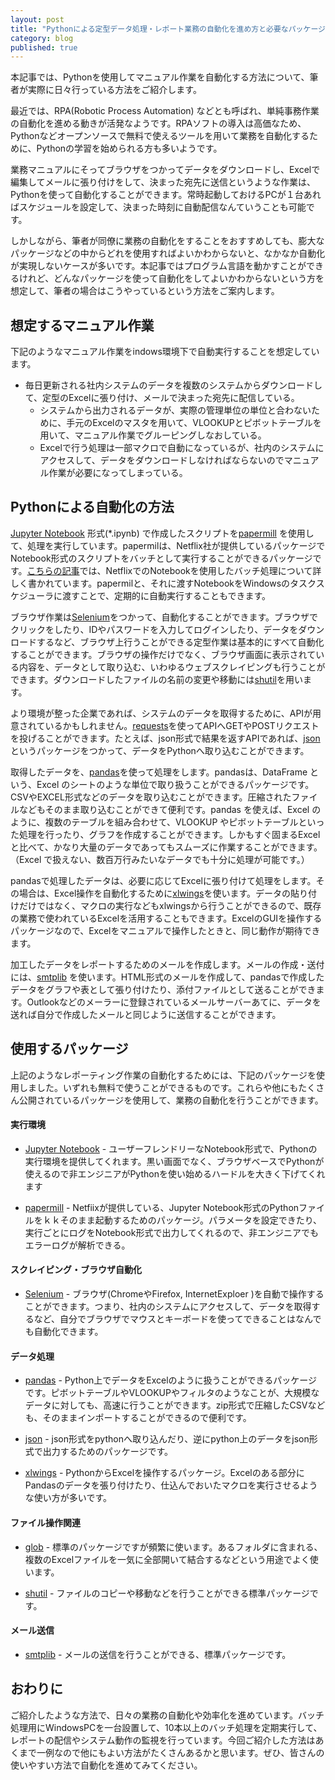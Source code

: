 ```yaml
---
layout: post
title: "Pythonによる定型データ処理・レポート業務の自動化を進め方と必要なパッケージ(非IT部門向け)"
category: blog
published: true
---
```


本記事では、Pythonを使用してマニュアル作業を自動化する方法について、筆者が実際に日々行っている方法をご紹介します。

最近では、RPA(Robotic Process Automation) などとも呼ばれ、単純事務作業の自動化を進める動きが活発なようです。RPAソフトの導入は高価なため、Pythonなどオープンソースで無料で使えるツールを用いて業務を自動化するために、Pythonの学習を始められる方も多いようです。

業務マニュアルにそってブラウザをつかってデータをダウンロードし、Excelで編集してメールに張り付けをして、決まった宛先に送信というような作業は、Pythonを使って自動化することができます。常時起動しておけるPCが１台あればスケジュールを設定して、決まった時刻に自動配信なんていうことも可能です。

しかしながら、筆者が同僚に業務の自動化をすることをおすすめしても、膨大なパッケージなどの中からどれを使用すればよいかわからないと、なかなか自動化が実現しないケースが多いです。本記事ではプログラム言語を動かすことができるけれど、どんなパッケージを使って自動化をしてよいかわからないという方を想定して、筆者の場合はこうやっているという方法をご案内します。

## 想定するマニュアル作業

下記のようなマニュアル作業をindows環境下で自動実行することを想定しています。

- 毎日更新される社内システムのデータを複数のシステムからダウンロードして、定型のExcelに張り付け、メールで決まった宛先に配信している。
    - システムから出力されるデータが、実際の管理単位の単位と合わないために、手元のExcelのマスタを用いて、VLOOKUPとピボットテーブルを用いて、マニュアル作業でグルーピングしなおしている。
    - Excelで行う処理は一部マクロで自動になっているが、社内のシステムにアクセスして、データをダウンロードしなければならないのでマニュアル作業が必要になってしまっている。

## Pythonによる自動化の方法

[Jupyter Notebook]:https://jupyter.org/
[papermill]: https://github.com/nteract/papermill
[Selenium]: https://selenium-python.readthedocs.io/
[requests]: https://requests-docs-ja.readthedocs.io/en/latest/
[json]: https://docs.python.jp/3/library/json.html
[pandas]: http://pandas.pydata.org/
[smtplib]: https://docs.python.jp/3/library/smtplib.html
[xlwings]: https://www.xlwings.org/
[glob]: https://docs.python.jp/3/library/glob.html
[shutil]: https://docs.python.jp/3/library/shutil.html
[netflix_blog]: https://medium.com/netflix-techblog/notebook-innovation-591ee3221233

[Jupyter Notebook] 形式(*.ipynb) で作成したスクリプトを[papermill] を使用して、処理を実行しています。papermilは、Netflix社が提供しているパッケージでNotebook形式のスクリプトをバッチとして実行することができるパッケージです。[こちらの記事][netflix_blog]では、NetflixでのNotebookを使用したバッチ処理について詳しく書かれています。papermilと、それに渡すNotebookをWindowsのタスクスケジューラに渡すことで、定期的に自動実行することもできます。

ブラウザ作業は[Selenium]をつかって、自動化することができます。ブラウザでクリックをしたり、IDやパスワードを入力してログインしたり、データをダウンロードするなど、ブラウザ上行うことができる定型作業は基本的にすべて自動化することができます。ブラウザの操作だけでなく、ブラウザ画面に表示されている内容を、データとして取り込む、いわゆるウェブスクレイピングも行うことができます。ダウンロードしたファイルの名前の変更や移動には[shutil]を用います。

より環境が整った企業であれば、システムのデータを取得するために、APIが用意されているかもしれません。[requests]を使ってAPIへGETやPOSTリクエストを投げることができます。たとえば、json形式で結果を返すAPIであれば、[json] というパッケージをつかって、データをPythonへ取り込むことができます。

取得したデータを、[pandas]を使って処理をします。pandasは、DataFrame という、Excel のシートのような単位で取り扱うことができるパッケージです。CSVやEXCEL形式などのデータを取り込むことができます。圧縮されたファイルなどもそのまま取り込むことができて便利です。pandas を使えば、Excel のように、複数のテーブルを組み合わせて、VLOOKUP やピボットテーブルといった処理を行ったり、グラフを作成することができます。しかもすぐ固まるExcelと比べて、かなり大量のデータであってもスムーズに作業することができます。（Excel で扱えない、数百万行みたいなデータでも十分に処理が可能です。）

pandasで処理したデータは、必要に応じてExcelに張り付けて処理をします。その場合は、Excel操作を自動化するために[xlwings]を使います。データの貼り付けだけではなく、マクロの実行などもxlwingsから行うことができるので、既存の業務で使われているExcelを活用することもできます。ExcelのGUIを操作するパッケージなので、Excelをマニュアルで操作したときと、同じ動作が期待できます。

加工したデータをレポートするためのメールを作成します。メールの作成・送付には、[smtplib] を使います。HTML形式のメールを作成して、pandasで作成したデータをグラフや表として張り付けたり、添付ファイルとして送ることができます。Outlookなどのメーラーに登録されているメールサーバーあてに、データを送れば自分で作成したメールと同じように送信することができます。

## 使用するパッケージ

上記のようなレポーティング作業の自動化するためには、下記のパッケージを使用しました。いずれも無料で使うことができるものです。これらや他にもたくさん公開されているパッケージを使用して、業務の自動化を行うことができます。

#### 実行環境

- [Jupyter Notebook] - ユーザーフレンドリーなNotebook形式で、Pythonの実行環境を提供してくれます。黒い画面でなく、ブラウザベースでPythonが使えるので非エンジニアがPythonを使い始めるハードルを大きく下げてくれます

- [papermill] - Netfiixが提供している、Jupyter Notebook形式のPythonファイルをｋｋそのまま起動するためのパッケージ。パラメータを設定できたり、実行ごとにログをNotebook形式で出力してくれるので、非エンジニアでもエラーログが解析できる。

#### スクレイピング・ブラウザ自動化

- [Selenium] - ブラウザ(ChromeやFirefox, InternetExploer )を自動で操作することができます。つまり、社内のシステムにアクセスして、データを取得するなど、自分でブラウザでマウスとキーボードを使ってできることはなんでも自動化できます。

#### データ処理

- [pandas] -  Python上でデータをExcelのように扱うことができるパッケージです。ピボットテーブルやVLOOKUPやフィルタのようなことが、大規模なデータに対しても、高速に行うことができます。zip形式で圧縮したCSVなども、そのままインポートすることができるので便利です。

- [json] -  json形式をpythonへ取り込んだり、逆にpython上のデータをjson形式で出力するためのパッケージです。

- [xlwings] -  PythonからExcelを操作するパッケージ。Excelのある部分にPandasのデータを張り付けたり、仕込んでおいたマクロを実行させるような使い方が多いです。

#### ファイル操作関連

- [glob] - 標準のパッケージですが頻繁に使います。あるフォルダに含まれる、複数のExcelファイルを一気に全部開いて結合するなどという用途でよく使います。

- [shutil] - ファイルのコピーや移動などを行うことができる標準パッケージです。

#### メール送信

- [smtplib] - メールの送信を行うことができる、標準パッケージです。


## おわりに
ご紹介したような方法で、日々の業務の自動化や効率化を進めています。バッチ処理用にWindowsPCを一台設置して、10本以上のバッチ処理を定期実行して、レポートの配信やシステム動作の監視を行っています。今回ご紹介した方法はあくまで一例なので他にもよい方法がたくさんあるかと思います。ぜひ、皆さんの使いやすい方法で自動化を進めてみてください。
